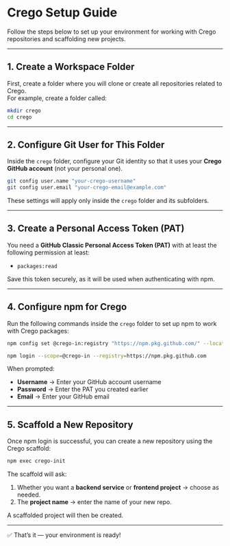 # Crego Setup Guide

Follow the steps below to set up your environment for working with Crego repositories and scaffolding new projects.

---

## 1. Create a Workspace Folder
First, create a folder where you will clone or create all repositories related to Crego.  
For example, create a folder called:

```bash
mkdir crego
cd crego
```
---

## 2. Configure Git User for This Folder

Inside the `crego` folder, configure your Git identity so that it uses your **Crego GitHub account** (not your personal one).

```bash
git config user.name "your-crego-username"
git config user.email "your-crego-email@example.com"
```

These settings will apply only inside the `crego` folder and its subfolders.

---

## 3. Create a Personal Access Token (PAT)

You need a **GitHub Classic Personal Access Token (PAT)** with at least the following permission at least:

* `packages:read`

Save this token securely, as it will be used when authenticating with npm.

---

## 4. Configure npm for Crego

Run the following commands inside the `crego` folder to set up npm to work with Crego packages:

```bash
npm config set @crego-in:registry "https://npm.pkg.github.com/" --location=project
```

```bash
npm login --scope=@crego-in --registry=https://npm.pkg.github.com
```

When prompted:

* **Username** → Enter your GitHub account username
* **Password** → Enter the PAT you created earlier
* **Email** → Enter your GitHub email

---

## 5. Scaffold a New Repository

Once npm login is successful, you can create a new repository using the Crego scaffold:

```bash
npm exec crego-init
```

The scaffold will ask:

1. Whether you want a **backend service** or **frontend project** → choose as needed.
2. The **project name** → enter the name of your new repo.

A scaffolded project will then be created.

---

✅ That’s it — your environment is ready!
